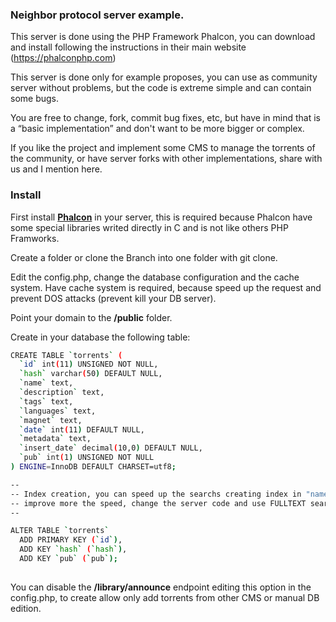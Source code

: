 ### Neighbor protocol server example.

This server is done using the PHP Framework Phalcon, you can download and install following the instructions in their main website (https://phalconphp.com)

This server is done only for example proposes, you can use as community server without problems, but the code is extreme simple and can contain some bugs.

You are free to change, fork, commit bug fixes, etc, but have in mind that is a “basic implementation” and don't want to be more bigger or complex.

If you like the project and implement some CMS to manage the torrents of the community, or have server forks with other implementations, share with us and I mention here.

### Install

First install **[Phalcon](https://phalconphp.com)** in your server, this is required because Phalcon have some special libraries writed directly in C and is not like others PHP Framworks.

Create a folder or clone the Branch into one folder with git clone.

Edit the config.php, change the database configuration and the cache system. Have cache system is required, because speed up the request and prevent DOS attacks (prevent kill your DB server).

Point your domain to the **/public** folder.

Create in your database the following table:

```bash
CREATE TABLE `torrents` (
  `id` int(11) UNSIGNED NOT NULL,
  `hash` varchar(50) DEFAULT NULL,
  `name` text,
  `description` text,
  `tags` text,
  `languages` text,
  `magnet` text,
  `date` int(11) DEFAULT NULL,
  `metadata` text,
  `insert_date` decimal(10,0) DEFAULT NULL,
  `pub` int(1) UNSIGNED NOT NULL
) ENGINE=InnoDB DEFAULT CHARSET=utf8;

--
-- Index creation, you can speed up the searchs creating index in "name", "description", "tags" and "languages" fields, if you want to
-- improve more the speed, change the server code and use FULLTEXT search with FULLTEXT index for this fields.
--

ALTER TABLE `torrents`
  ADD PRIMARY KEY (`id`),
  ADD KEY `hash` (`hash`),
  ADD KEY `pub` (`pub`);
  
```

You can disable the **/library/announce** endpoint editing this option in the config.php, to create allow only add torrents from other CMS or manual DB edition.
